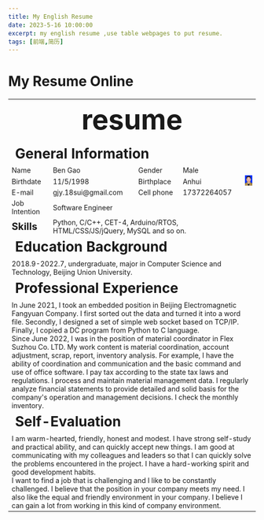 ```yaml
---
title: My English Resume
date: 2023-5-16 10:00:00
excerpt: my english resume ,use table webpages to put resume.
tags: [前端,简历]
---
```


# My Resume Online

<div align="center">
<table align="center" width="600">
<!---resume--->
<tr>
<td colspan="6" align="center" style="font-size:4em;"><b>resume</b></td>
</tr>
<!---row1--->
<tr> 
<td colspan="6" style="font-size:2em;"><b>General Information</b></td>
</tr>
<!---row2--->
<tr> 
<td>Name</td>
<td>Ben Gao</td>
<td>Gender</td>
<td>Male</td>
<td colspan="2" rowspan="3"><img src="https://raw.githubusercontent.com/rx-ted/online-resume/main/img/my.png" width="100px"></td>
</tr>
<!---row3--->
<tr> 
<td>Birthdate</td>
<td>11/5/1998</td>
<td>Birthplace</td>
<td>Anhui</td>
</tr>
<!---row4--->
<tr> 
<td>E-mail</td>
<td>gjy.18sui@gmail.com</td>
<td>
Cell phone</td>
<td>17372264057</td>
</tr>
<!---row5--->
<tr> 
<td>Job Intention</td>
<td colspan="5">Software Engineer</td> 
</tr>
<!---row6--->
<tr> 
<td><b style="font-size:20px">Skills</b></td>
<td colspan="5">Python, C/C++, CET-4, Arduino/RTOS, HTML/CSS/JS/jQuery, MySQL and so on.</td> 
</tr>
<!---row7--->
<tr> 
<td colspan="6" style="font-size:2em;"><b>Education Background</b></td>
</tr>

<!---row8--->
<td colspan="6">2018.9-2022.7, undergraduate, major in Computer Science and Technology, Beijing Union University.</td>
<!---row9--->
<tr><td colspan="6" style="font-size:2em;"><b>Professional Experience</b></td></tr>
<!---row10--->
<td colspan="6">In June 2021, I took an embedded position in Beijing Electromagnetic Fangyuan Company. I first sorted out the data and turned it into a word file. Secondly, I designed a set of simple web socket based on TCP/IP. Finally, I copied a DC program from Python to C language.<br>
Since June 2022, I was in the position of material coordinator in Flex Suzhou Co. LTD. My work content is material coordination, account adjustment, scrap, report, inventory analysis. For example, I have the ability of coordination and communication and the basic command and use of office software. I pay tax according to the state tax laws and regulations. I process and maintain material management data. I regularly analyze financial statements to provide detailed and solid basis for the company's operation and management decisions. I check the monthly inventory.</td>
<!---row11--->
<tr><td colspan="6" style="font-size:2em;"><b>Self-Evaluation</b></td></tr>
<!---row10--->
<tr>
<td colspan="6">I am warm-hearted, friendly, honest and modest. I have strong self-study and practical ability, and can quickly accept new things. I am good at communicating with my colleagues and leaders so that I can quickly solve the problems encountered in the project. I have a hard-working spirit and good development habits. <br>
I want to find a job that is challenging and I like to be constantly challenged. I believe that the position in your company meets my need.  I also like the equal and friendly environment in your company. I believe I can gain a lot from working in this kind of company environment.  </td><tr>
<!---
<tr><td colspan="2">WeChat Contact<br><img src="https://raw.githubusercontent.com/rx-ted/online-resume/main/img/wechat.jpg" width="100"></td>
<td colspan="2"><a target="blank" href="https://github.com/rx-ted">Github Address</a><br><img src="https://raw.githubusercontent.com/rx-ted/online-resume/main/img/github.jpg" width="100"></td>
<td colspan="2"><a href="https://rx-ted.github.io/blog">My Blog</a></td> 
 </tr> --->
</table>
</div>
